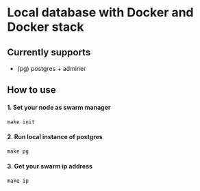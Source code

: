 # Local database with Docker and Docker stack

## Currently supports
* (pg) postgres + adminer



## How to use

#### 1. Set your node as swarm manager
```shell
make init
```

#### 2. Run local instance of postgres
```shell
make pg
```

#### 3. Get your swarm ip address
```shell
make ip
```